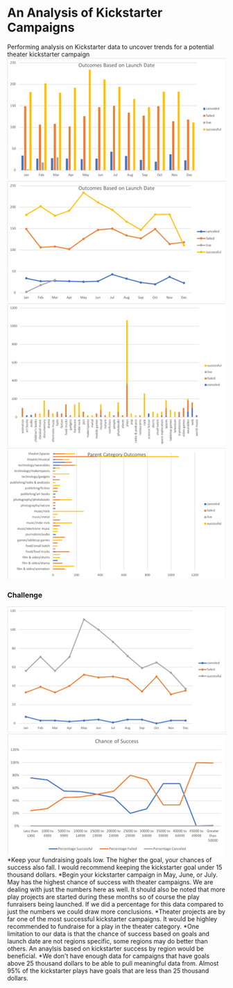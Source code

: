 # An Analysis of Kickstarter Campaigns
Performing analysis on Kickstarter data to uncover trends for a potential theater kickstarter campaign
![](OutcomesBar.png)
![](OutcomesLine.png)
![](Parent%20Category.png)
![](Picture1.png)
### Challenge
![Launch Date](OutcomesLD.png)
![Goals](OutcomesGoals.png)
*Keep your fundraising goals low. The higher the goal, your chances of success also fall. I would recommend keeping the kickstarter goal under 15 thousand dollars.
*Begin your kickstarter campaign in May, June, or July. May has the highest chance of success with theater campaigns. We are dealing with just the numbers here as well. It should also be noted that more play projects are started during these months so of course the play funraisers being launched. If we did a percentage for this data compared to just the numbers we could draw more conclusions. 
*Theater projects are by far one of the most successful kickstarter campaigns. It would be highley recommended to fundraise for a play in the theater category.
*One limitation to our data is that the chance of success based on goals and launch date are not regions specific, some regions may do better than others. An anaylsis based on kickstarter success by region would be beneficial.
*We don't have enough data for campaigns that have goals above 25 thousand dollars to be able to pull meaningful data from. Almost 95% of the kickstarter plays have goals that are less than 25 thousand dollars.
